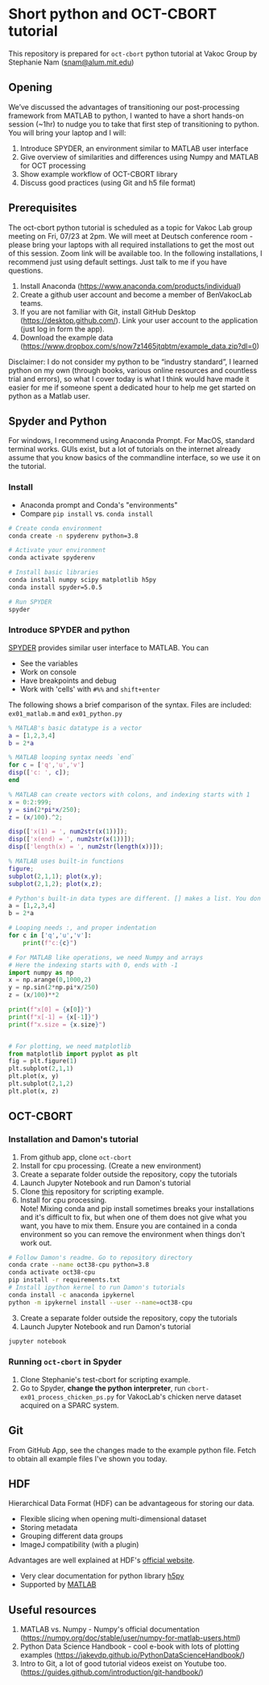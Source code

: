 # Short python and OCT-CBORT tutorial

This repository is prepared for `oct-cbort` python tutorial at Vakoc Group
by Stephanie Nam (snam@alum.mit.edu)

## Opening
We’ve discussed the advantages of transitioning our post-processing framework from MATLAB to python, I wanted to have a short hands-on session (~1hr) to nudge you to take that first step of transitioning to python. You will bring your laptop and I will:

1. Introduce SPYDER, an environment similar to MATLAB user interface
2. Give overview of similarities and differences using Numpy and MATLAB for OCT processing
3. Show example workflow of OCT-CBORT library
4. Discuss good practices (using Git and h5 file format)


## Prerequisites
The oct-cbort python tutorial is scheduled as a topic for Vakoc Lab group meeting on Fri, 07/23 at 2pm. We will meet at Deutsch conference room - please bring your laptops with all required installations to get the most out of this session. Zoom link will be available too. 
In the following installations, I recommend just using default settings. Just talk to me if you have questions. 

1. Install Anaconda (https://www.anaconda.com/products/individual)
2. Create a github user account and become a member of BenVakocLab teams.
3. If you are not familiar with Git, install GitHub Desktop (https://desktop.github.com/).  Link your user account to the application (just log in form the app).
4. Download the example data (https://www.dropbox.com/s/now7z1465jtqbtm/example_data.zip?dl=0)

Disclaimer: 
I do not consider my python to be “industry standard”, I learned python on my own (through books, various online resources and countless trial and errors), so what I cover today is what I think would have made it easier for me if someone spent a dedicated hour to help me get started on python as a Matlab user.



## Spyder and Python
For windows, I recommend using Anaconda Prompt. For MacOS, standard terminal works. GUIs exist, but a lot of tutorials on the internet already assume that you know basics of the commandline interface, so we use it on the tutorial. 


### Install

* Anaconda prompt and Conda's "environments"
* Compare `pip install` vs. `conda install`

```bash
# Create conda environment
conda create -n spyderenv python=3.8

# Activate your environment
conda activate spyderenv

# Install basic libraries
conda install numpy scipy matplotlib h5py
conda install spyder=5.0.5 

# Run SPYDER
spyder
```


### Introduce SPYDER and python

[SPYDER](https://www.spyder-ide.org/) provides similar user interface to MATLAB. You can

* See the variables
* Work on console
* Have breakpoints and debug
* Work with 'cells' with `#%%` and `shift+enter`

The following shows a brief comparison of the syntax. 
Files are included: `ex01_matlab.m` and `ex01_python.py`

```matlab
% MATLAB's basic datatype is a vector
a = [1,2,3,4]
b = 2*a

% MATLAB looping syntax needs `end`
for c = ['q','u','v']
disp(['c: ', c]);
end

% MATLAB can create vectors with colons, and indexing starts with 1
x = 0:2:999;
y = sin(2*pi*x/250);
z = (x/100).^2;

disp(['x(1) = ', num2str(x(1))]);
disp(['x(end) = ', num2str(x(1))]);
disp(['length(x) = ', num2str(length(x))]);

% MATLAB uses built-in functions
figure;
subplot(2,1,1); plot(x,y);
subplot(2,1,2); plot(x,z);
```


```python
# Python's built-in data types are different. [] makes a list. You don't need ;
a = [1,2,3,4]
b = 2*a 

# Looping needs :, and proper indentation
for c in ['q','u','v']:
    print(f"c:{c}")

# For MATLAB like operations, we need Numpy and arrays
# Here the indexing starts with 0, ends with -1
import numpy as np
x = np.arange(0,1000,2)
y = np.sin(2*np.pi*x/250)
z = (x/100)**2

print(f"x[0] = {x[0]}")
print(f"x[-1] = {x[-1]}")
print(f"x.size = {x.size}")


# For plotting, we need matplotlib
from matplotlib import pyplot as plt
fig = plt.figure(1)
plt.subplot(2,1,1)
plt.plot(x, y)
plt.subplot(2,1,2)
plt.plot(x, z)
```



## OCT-CBORT
### Installation and Damon's tutorial
1. From github app, clone `oct-cbort`
2. Install for cpu processing. (Create a new environment) 
3. Create a separate folder outside the repository, copy the tutorials
4. Launch Jupyter Notebook and run Damon's tutorial
5. Clone [this](https://github.com/sweetzinc/vlab-pytutorial) repository for scripting example.
2. Install for cpu processing. <br>Note! Mixing conda and pip install sometimes breaks your installations and it's difficult to fix, but when one of them does not give what you want, you have to mix them. Ensure you are contained in a conda environment so you can remove the environment when things don't work out.
```bash
# Follow Damon's readme. Go to repository directory
conda crate --name oct38-cpu python=3.8
conda activate oct38-cpu
pip install -r requirements.txt
# Install ipython kernel to run Damon's tutorials
conda install -c anaconda ipykernel
python -m ipykernel install --user --name=oct38-cpu
```
3. Create a separate folder outside the repository, copy the tutorials
4. Launch Jupyter Notebook and run Damon's tutorial
```bash
jupyter notebook
```
### Running `oct-cbort` in Spyder
1. Clone Stephanie's test-cbort for scripting example.
2. Go to Spyder, **change the python interpreter**, run `cbort-ex01_process_chicken_ps.py` for VakocLab's chicken nerve dataset acquired on a SPARC system. 


## Git 
From GitHub App, see the changes made to the example python file. 
Fetch to obtain all example files I've shown you today. 


## HDF 
Hierarchical Data Format (HDF) can be advantageous for storing our data. 
* Flexible slicing when opening multi-dimensional dataset
* Storing metadata 
* Grouping different data groups
* ImageJ compatibility (with a plugin)

Advantages are well explained at HDF's [official website](https://www.hdfgroup.org/solutions/hdf5/).
* Very clear documentation for python library [h5py](https://docs.h5py.org/en/stable/)
* Supported by [MATLAB](https://www.mathworks.com/help/matlab/hdf5-files.html)





## Useful resources

1. MATLAB vs. Numpy - Numpy's official documentation (https://numpy.org/doc/stable/user/numpy-for-matlab-users.html)
2. Python Data Science Handbook - cool e-book with lots of plotting examples (https://jakevdp.github.io/PythonDataScienceHandbook/)
3. Intro to Git, a lot of good tutorial videos exeist on Youtube too. (https://guides.github.com/introduction/git-handbook/)

